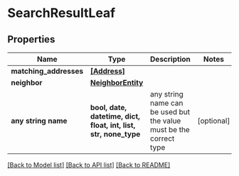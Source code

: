 # SearchResultLeaf


## Properties
Name | Type | Description | Notes
------------ | ------------- | ------------- | -------------
**matching_addresses** | [**[Address]**](Address.md) |  | 
**neighbor** | [**NeighborEntity**](NeighborEntity.md) |  | 
**any string name** | **bool, date, datetime, dict, float, int, list, str, none_type** | any string name can be used but the value must be the correct type | [optional]

[[Back to Model list]](../README.md#documentation-for-models) [[Back to API list]](../README.md#documentation-for-api-endpoints) [[Back to README]](../README.md)


